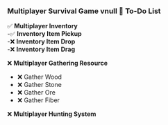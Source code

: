 ### Multiplayer Survival Game vnull 📌 To-Do List  

✅ **Multiplayer Inventory**  
-✅ **Inventory Item Pickup**  
-❌ **Inventory Item Drop**  
-❌ **Inventory Item Drag**  

❌ **Multiplayer Gathering Resource**  
- ❌ Gather Wood  
- ❌ Gather Stone  
- ❌ Gather Ore  
- ❌ Gather Fiber  

❌ **Multiplayer Hunting System**  
